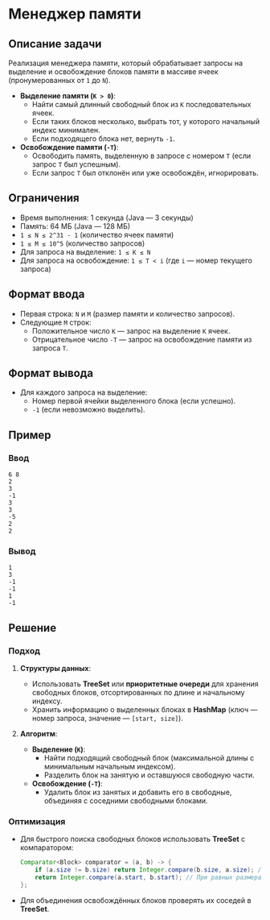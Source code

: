 # Менеджер памяти

## Описание задачи
Реализация менеджера памяти, который обрабатывает запросы на выделение и освобождение блоков памяти в массиве ячеек (пронумерованных от `1` до `N`).  
- **Выделение памяти (`K > 0`)**:
  - Найти самый длинный свободный блок из `K` последовательных ячеек.
  - Если таких блоков несколько, выбрать тот, у которого начальный индекс минимален.
  - Если подходящего блока нет, вернуть `-1`.
- **Освобождение памяти (`-T`)**:
  - Освободить память, выделенную в запросе с номером `T` (если запрос `T` был успешным).
  - Если запрос `T` был отклонён или уже освобождён, игнорировать.

## Ограничения
- Время выполнения: 1 секунда (Java — 3 секунды)
- Память: 64 МБ (Java — 128 МБ)
- `1 ≤ N ≤ 2^31 - 1` (количество ячеек памяти)
- `1 ≤ M ≤ 10^5` (количество запросов)
- Для запроса на выделение: `1 ≤ K ≤ N`
- Для запроса на освобождение: `1 ≤ T < i` (где `i` — номер текущего запроса)

## Формат ввода
- Первая строка: `N` и `M` (размер памяти и количество запросов).
- Следующие `M` строк:
  - Положительное число `K` — запрос на выделение `K` ячеек.
  - Отрицательное число `-T` — запрос на освобождение памяти из запроса `T`.

## Формат вывода
- Для каждого запроса на выделение:
  - Номер первой ячейки выделенного блока (если успешно).
  - `-1` (если невозможно выделить).

## Пример
### Ввод
```
6 8
2
3
-1
3
3
-5
2
2
```

### Вывод
```
1
3
-1
-1
1
-1
```

## Решение
### Подход
1. **Структуры данных**:
   - Использовать **TreeSet** или **приоритетные очереди** для хранения свободных блоков, отсортированных по длине и начальному индексу.
   - Хранить информацию о выделенных блоках в **HashMap** (ключ — номер запроса, значение — `[start, size]`).

2. **Алгоритм**:
   - **Выделение (`K`)**:
     - Найти подходящий свободный блок (максимальной длины с минимальным начальным индексом).
     - Разделить блок на занятую и оставшуюся свободную части.
   - **Освобождение (`-T`)**:
     - Удалить блок из занятых и добавить его в свободные, объединяя с соседними свободными блоками.

### Оптимизация
- Для быстрого поиска свободных блоков использовать **TreeSet<Block>** с компаратором:
  ```java
  Comparator<Block> comparator = (a, b) -> {
      if (a.size != b.size) return Integer.compare(b.size, a.size); // Сначала большие блоки
      return Integer.compare(a.start, b.start); // При равных размерах — меньший start
  };
  ```
- Для объединения освобождённых блоков проверять их соседей в **TreeSet**.
